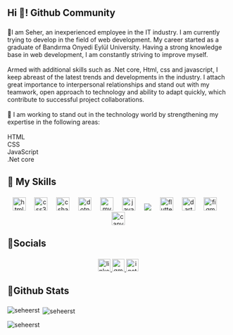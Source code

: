 <h2 align="left">Hi 👋! Github Community</h2>

###

<p align="left">🚀I am Seher, an inexperienced employee in the IT industry. I am currently trying to develop in the field of web development. My career started as a graduate of Bandırma Onyedi Eylül University. Having a strong knowledge base in web development, I am constantly striving to improve myself.<br><br>Armed with additional skills such as .Net core, Html, css and javascript, I keep abreast of the latest trends and developments in the industry. I attach great importance to interpersonal relationships and stand out with my teamwork, open approach to technology and ability to adapt quickly, which contribute to successful project collaborations.<br><br>🔧 I am working to stand out in the technology world by strengthening my expertise in the following areas:<br><br>HTML<br>CSS<br>JavaScript<br>.Net core</p>

###

<h2 align="left">🚀 My Skills</h2>

###

<div align="center">
  <img src="https://cdn.jsdelivr.net/gh/devicons/devicon/icons/html5/html5-original.svg" height="30" alt="html5 logo"  />
  <img width="12" />
  <img src="https://cdn.jsdelivr.net/gh/devicons/devicon/icons/css3/css3-original.svg" height="30" alt="css3 logo"  />
  <img width="12" />
  <img src="https://cdn.jsdelivr.net/gh/devicons/devicon/icons/csharp/csharp-original.svg" height="30" alt="csharp logo"  />
  <img width="12" />
  <img src="https://cdn.jsdelivr.net/gh/devicons/devicon/icons/dotnetcore/dotnetcore-original.svg" height="30" alt="dotnetcore logo"  />
  <img width="12" />
  <img src="https://skillicons.dev/icons?i=mysql" height="30" alt="mysql logo"  />
  <img width="12" />
  <img src="https://cdn.jsdelivr.net/gh/devicons/devicon/icons/javascript/javascript-original.svg" height="30" alt="javascript logo"  />
  <img width="12" />
  <img src="https://cdn.jsdelivr.net/gh/devicons/devicon/icons/javascript/bootstrap/bootstrap-original.svg height=30 alt="bootstrap logo" />
  <img width="12" />
  <img src="https://cdn.simpleicons.org/flutter/02569B" height="30" alt="flutter logo"  />
  <img width="12" />
  <img src="https://cdn.simpleicons.org/dart/0175C2" height="30" alt="dart logo"  />
  <img width="12" />
  <img src="https://cdn.jsdelivr.net/gh/devicons/devicon/icons/figma/figma-original.svg" height="30" alt="figma logo"  />
  <img width="12" />
  <img src="https://cdn.jsdelivr.net/gh/devicons/devicon/icons/canva/canva-original.svg" height="30" alt="canva logo"  />
</div>

###

<h2 align="left">🚀Socials</h2>

###

<div align="center">
  <a href="https://www.linkedin.com/in/seheerst/" target="_blank">
    <img src="https://img.shields.io/static/v1?message=LinkedIn&logo=linkedin&label=&color=0077B5&logoColor=white&labelColor=&style=for-the-badge" height="28" alt="linkedin logo"  />
  </a>
  <a href="mailto:seherselin9@gmail.com" target="_blank">
    <img src="https://img.shields.io/static/v1?message=Gmail&logo=gmail&label=&color=D14836&logoColor=white&labelColor=&style=for-the-badge" height="28" alt="gmail logo"  />
  </a>
  <a href="https://www.instagram.com/seheerst/" target="_blank">
    <img src="https://img.shields.io/static/v1?message=Instagram&logo=instagram&label=&color=E4405F&logoColor=white&labelColor=&style=for-the-badge" height="28" alt="instagram logo"  />
  </a>
</div>

###

<h2 align="left">🚀Github Stats</h2>

###
<p><img align="left" src="https://github-readme-stats.vercel.app/api/top-langs?username=seheerst&show_icons=true&locale=en&layout=compact" alt="seheerst" /></p>

<p>&nbsp;<img align="center" src="https://github-readme-stats.vercel.app/api?username=seheerst&show_icons=true&locale=en" alt="seheerst" /></p>

<p><img align="center" src="https://github-readme-streak-stats.herokuapp.com/?user=seheerst&" alt="seheerst" /></p>



